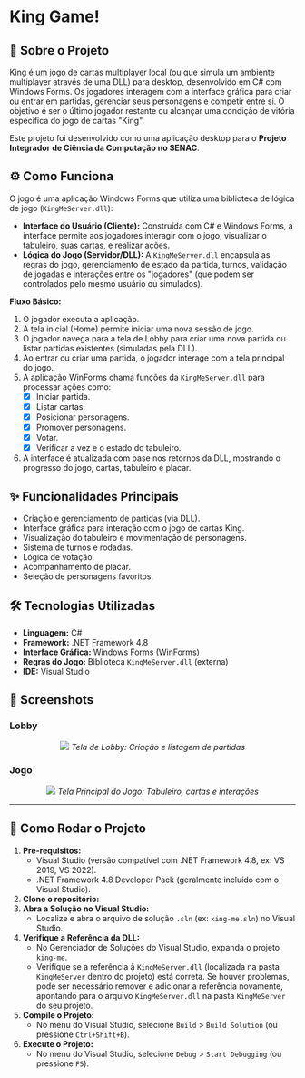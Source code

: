 # King Game!

## 👑 Sobre o Projeto

King é um jogo de cartas multiplayer local (ou que simula um ambiente multiplayer através de uma DLL) para desktop, desenvolvido em C# com Windows Forms. Os jogadores interagem com a interface gráfica para criar ou entrar em partidas, gerenciar seus personagens e competir entre si. O objetivo é ser o último jogador restante ou alcançar uma condição de vitória específica do jogo de cartas "King".

Este projeto foi desenvolvido como uma aplicação desktop para o **Projeto Integrador de Ciência da Computação no SENAC**.

## ⚙️ Como Funciona

O jogo é uma aplicação Windows Forms que utiliza uma biblioteca de lógica de jogo (`KingMeServer.dll`):

*   **Interface do Usuário (Cliente):** Construída com C# e Windows Forms, a interface permite aos jogadores interagir com o jogo, visualizar o tabuleiro, suas cartas, e realizar ações.
*   **Lógica do Jogo (Servidor/DLL):** A `KingMeServer.dll` encapsula as regras do jogo, gerenciamento de estado da partida, turnos, validação de jogadas e interações entre os "jogadores" (que podem ser controlados pelo mesmo usuário ou simulados).

**Fluxo Básico:**
1.  O jogador executa a aplicação.
2.  A tela inicial (Home) permite iniciar uma nova sessão de jogo.
3.  O jogador navega para a tela de Lobby para criar uma nova partida ou listar partidas existentes (simuladas pela DLL).
4.  Ao entrar ou criar uma partida, o jogador interage com a tela principal do jogo.
5.  A aplicação WinForms chama funções da `KingMeServer.dll` para processar ações como:
    - [x] Iniciar partida.
    - [x] Listar cartas.
    - [x] Posicionar personagens.
    - [x] Promover personagens.
    - [x] Votar.
    - [x] Verificar a vez e o estado do tabuleiro.
6.  A interface é atualizada com base nos retornos da DLL, mostrando o progresso do jogo, cartas, tabuleiro e placar.

## ✨ Funcionalidades Principais

*   Criação e gerenciamento de partidas (via DLL).
*   Interface gráfica para interação com o jogo de cartas King.
*   Visualização do tabuleiro e movimentação de personagens.
*   Sistema de turnos e rodadas.
*   Lógica de votação.
*   Acompanhamento de placar.
*   Seleção de personagens favoritos.

## 🛠️ Tecnologias Utilizadas

*   **Linguagem:** C#
*   **Framework:** .NET Framework 4.8
*   **Interface Gráfica:** Windows Forms (WinForms)
*   **Regras do Jogo:** Biblioteca `KingMeServer.dll` (externa)
*   **IDE:** Visual Studio

## 📸 Screenshots

### Lobby
<p align="center">
  <img src="https://github.com/user-attachments/assets/535b5290-19cb-4a65-af1b-283709d77dba" >
  <em>Tela de Lobby: Criação e listagem de partidas</em>
</p>

### Jogo
<p align="center">
  <img src="https://github.com/user-attachments/assets/67aeca37-afc3-42a5-8645-cf1ff05aa439">
  <em>Tela Principal do Jogo: Tabuleiro, cartas e interações</em>
</p>

---

## 🚀 Como Rodar o Projeto

1.  **Pré-requisitos:**
    *   Visual Studio (versão compatível com .NET Framework 4.8, ex: VS 2019, VS 2022).
    *   .NET Framework 4.8 Developer Pack (geralmente incluído com o Visual Studio).
2.  **Clone o repositório:**
3.  **Abra a Solução no Visual Studio:**
    *   Localize e abra o arquivo de solução `.sln` (ex: `king-me.sln`) no Visual Studio.
4.  **Verifique a Referência da DLL:**
    *   No Gerenciador de Soluções do Visual Studio, expanda o projeto `king-me`.
    *   Verifique se a referência à `KingMeServer.dll` (localizada na pasta `KingMeServer` dentro do projeto) está correta. Se houver problemas, pode ser necessário remover e adicionar a referência novamente, apontando para o arquivo `KingMeServer.dll` na pasta `KingMeServer` do seu projeto.
5.  **Compile o Projeto:**
    *   No menu do Visual Studio, selecione `Build` > `Build Solution` (ou pressione `Ctrl+Shift+B`).
6.  **Execute o Projeto:**
    *   No menu do Visual Studio, selecione `Debug` > `Start Debugging` (ou pressione `F5`).


